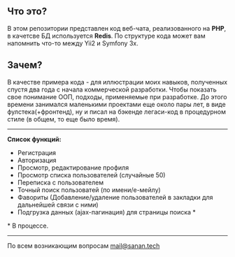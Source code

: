 ## Что это?

В этом репозитории представлен код веб-чата, реализованного на **PHP**, 
в качетсве БД используется **Redis**. 
По структуре кода может вам напомнить что-то между Yii2 и Symfony 3x.

## Зачем?
В качестве примера кода - для иллюстрации моих навыков, 
полученных спустя два года с начала коммерческой разработки. 
Чтобы показать свое понимание ООП, подходы, применяемые при разработке.
До этого времени занимался маленькими проектами еще около пары лет, 
в виде фулстека(+фронтенд), ну и писал на бэкенде легаси-код 
в процедурном стиле (в общем, то еще было время).

***
**Список функций:**
* Регистрация
* Авторизация
* Просмотр, редактирование профиля
* Просмотр списка пользователей (случайные 50)
* Переписка с пользователем
* Точный поиск пользоватей (по имени/е-мейлу)
* Фавориты (Добавление/удаление пользователей в закладки для дальнейшей связи с ними) 
* Подгрузка данных (ajax-пагинация) для страницы поиска \*

\* В процессе.

***
По всем возникающим вопросам mail@sanan.tech
